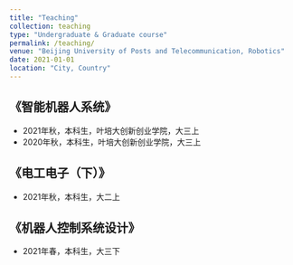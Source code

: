 ```yaml
---
title: "Teaching"
collection: teaching
type: "Undergraduate & Graduate course"
permalink: /teaching/
venue: "Beijing University of Posts and Telecommunication, Robotics"
date: 2021-01-01
location: "City, Country"
---
```

## 《智能机器人系统》
- 2021年秋，本科生，叶培大创新创业学院，大三上
- 2020年秋，本科生，叶培大创新创业学院，大三上

## 《电工电子（下）》
- 2021年秋，本科生，大二上


## 《机器人控制系统设计》
- 2021年春，本科生，大三下